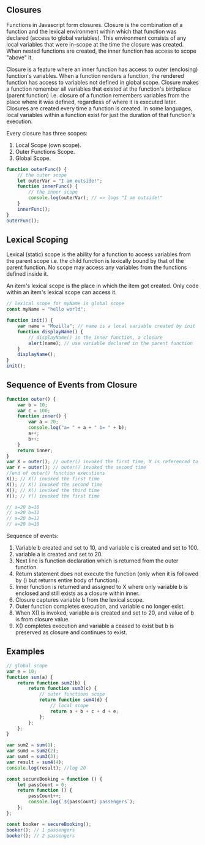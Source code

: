 ## Closures

Functions in Javascript form closures. Closure is the combination of a function and the lexical environment within which that function was declared (access to global variables). This environment consists of any local variables that were in-scope at the time the closure was created. When nested functions are created, the inner function has access to scope "above" it.

Closure is a feature where an inner function has access to outer (enclosing) function's variables. When a function renders a function, the rendered function has access to variables not defined in global scope. Closure makes a function remember all variables that existed at the function's birthplace (parent function) i.e. closure of a function remembers variables from the place where it was defined, regardless of where it is executed later. Closures are created every time a function is created. In some languages, local variables within a function exist for just the duration of that function's execution.

Every closure has three scopes:

1. Local Scope (own scope).
2. Outer Functions Scope.
3. Global Scope.

```js
function outerFunc() {
    // the outer scope
    let outerVar = "I am outside!";
    function innerFunc() {
        // the inner scope
        console.log(outerVar); // => logs "I am outside!"
    }
    innerFunc();
}
outerFunc();
```

## Lexical Scoping

Lexical (static) scope is the ability for a function to access variables from the parent scope i.e. the child function is lexically bound by that of the parent function. No scope may access any variables from the functions defined inside it.

An item's lexical scope is the place in which the item got created. Only code within an item's lexical scope can access it.

```js
// lexical scope for myName is global scope
const myName = "hello world";

function init() {
    var name = "Mozilla"; // name is a local variable created by init
    function displayName() {
        // displayName() is the inner function, a closure
        alert(name); // use variable declared in the parent function
    }
    displayName();
}
init();
```

## Sequence of Events from Closure

```js
function outer() {
    var b = 10;
    var c = 100;
    function inner() {
        var a = 20;
        console.log("a= " + a + " b= " + b);
        a++;
        b++;
    }
    return inner;
}
var X = outer(); // outer() invoked the first time, X is referenced to the inner function
var Y = outer(); // outer() invoked the second time
//end of outer() function executions
X(); // X() invoked the first time
X(); // X() invoked the second time
X(); // X() invoked the third time
Y(); // Y() invoked the first time

// a=20 b=10
// a=20 b=11
// a=20 b=12
// a=20 b=10
```

Sequence of events:

1. Variable b created and set to 10, and variable c is created and set to 100.
2. variable a is created and set to 20.
3. Next line is function declaration which is returned from the outer function.
4. Return statement does not execute the function (only when it is followed by () but returns entire body of function).
5. Inner function is returned and assigned to X where only variable b is enclosed and still exists as a closure within inner.
6. Closure captures variable b from the lexical scope.
7. Outer function completes execution, and variable c no longer exist.
8. When X() is invoked, variable a is created and set to 20, and value of b is from closure value.
9. X() completes execution and variable a ceased to exist but b is preserved as closure and continues to exist.

## Examples

```js
// global scope
var e = 10;
function sum(a) {
    return function sum2(b) {
        return function sum3(c) {
            // outer functions scope
            return function sum4(d) {
                // local scope
                return a + b + c + d + e;
            };
        };
    };
}

var sum2 = sum(1);
var sum3 = sum2(2);
var sum4 = sum3(3);
var result = sum4(4);
console.log(result); //log 20
```

```javascript
const secureBooking = function () {
    let passCount = 0;
    return function () {
        passCount++;
        console.log(`${passCount} passengers`);
    };
};

const booker = secureBooking();
booker(); // 1 passengers
booker(); // 2 passengers
```
